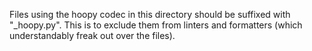 Files using the hoopy codec in this directory should be suffixed with "_hoopy.py". This is to exclude them from linters and formatters (which understandably freak out over the files).
